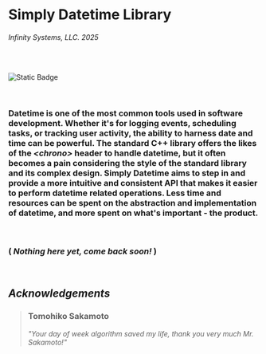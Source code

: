# Simply Datetime Library
###### Infinity Systems, LLC. 2025

<br/>

![Static Badge](https://img.shields.io/badge/version-v4.1.0.0-blue)

<br/>

### Datetime is one of the most common tools used in software development. Whether it's for logging events, scheduling tasks, or tracking user activity, the ability to harness date and time can be powerful. The standard C++ library offers the likes of the *\<chrono>* header to handle datetime, but it often becomes a pain considering the style of the standard library and its complex design. Simply Datetime aims to step in and provide a more intuitive and consistent API that makes it easier to perform datetime related operations. Less time and resources can be spent on the abstraction and implementation of datetime, and more spent on what's important - the product.

<br/>

### ( ***Nothing here yet, come back soon!*** )

<br/>

## ***Acknowledgements***

> ### Tomohiko Sakamoto
> *"Your day of week algorithm saved my life, thank you very much Mr. Sakamoto!"*

<br/>
